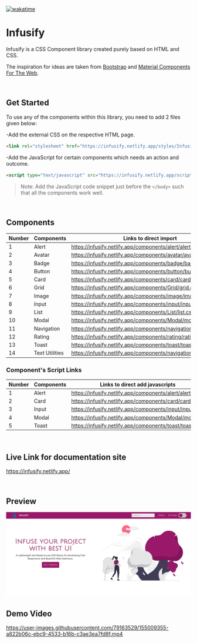 [![wakatime](https://wakatime.com/badge/user/96974b03-e435-4d4d-89a2-486553721b5a/project/e6e649bb-ef32-4163-a17f-12de2b661864.svg)](https://wakatime.com/badge/user/96974b03-e435-4d4d-89a2-486553721b5a/project/e6e649bb-ef32-4163-a17f-12de2b661864)
# Infusify
Infusify is a CSS Component library created purely based on HTML and CSS. 

The inspiration for ideas are taken from [Bootstrap](https://getbootstrap.com/) and [Material Components For The Web](https://material-components.github.io/material-components-web-catalog/#/component/card?type=basicIcons).

<br />

## Get Started
To use any of the components within this library, you need to add 2 files given below:

-Add the external CSS on the respective HTML page.
```html
<link rel="stylesheet" href="https://infusify.netlify.app/styles/Infusify.css"> 
```
-Add the JavaScript for certain components which needs an action and outcome.
```html
<script type="text/javascript" src="https://infusify.netlify.app/scripts/InfusifyJS.js"></script>
```
>Note: Add the JavaScript code snippet just before the `</body>` such that all the components work well.

<br />

## Components
 | Number | Components     | Links to direct import                                             |
 |--------|----------------|--------------------------------------------------------------------|
 | 1      | Alert          | https://infusify.netlify.app/components/alert/alert.css            |
 | 2      | Avatar         | https://infusify.netlify.app/components/avatar/avatar.css          |
 | 3      | Badge          | https://infusify.netlify.app/components/badge/badge.css            |
 | 4      | Button         | https://infusify.netlify.app/components/button/button.css          |
 | 5      | Card           | https://infusify.netlify.app/components/card/card.css              |
 | 6      | Grid           | https://infusify.netlify.app/components/Grid/grid.css              |
 | 7      | Image          | https://infusify.netlify.app/components/image/image.css            |
 | 8      | Input          | https://infusify.netlify.app/components/input/input.css            |
 | 9      | List           | https://infusify.netlify.app/components/List/list.css              |
 | 10     | Modal          | https://infusify.netlify.app/components/Modal/modal.css            |
 | 11     | Navigation     | https://infusify.netlify.app/components/navigation/navigation.css  |
 | 12     | Rating         | https://infusify.netlify.app/components/rating/rating.css          |
 | 13     | Toast          | https://infusify.netlify.app/components/toast/toast.css            |
 | 14     | Text Utilities | https://infusify.netlify.app/components/navigation/navigation.css  |
 
 ### Component's Script Links
 | Number | Components     | Links to direct add javascripts                           |
 |--------|----------------|-----------------------------------------------------------|
 | 1      | Alert          | https://infusify.netlify.app/components/alert/alert.js    |
 | 2      | Card           | https://infusify.netlify.app/components/card/card.js      |
 | 3      | Input          | https://infusify.netlify.app/components/input/input.js    |
 | 4      | Modal          | https://infusify.netlify.app/components/Modal/modal.js    |
 | 5      | Toast          | https://infusify.netlify.app/components/toast/toast.js    |
 

<br />

## Live Link for documentation site
https://infusify.netlify.app/

<br />

## Preview
![Desktop View](Images/infusify.PNG)

## Demo Video

https://user-images.githubusercontent.com/79163529/155009355-a822b06c-ebc9-4533-b16b-c3ae3ea7fd8f.mp4



